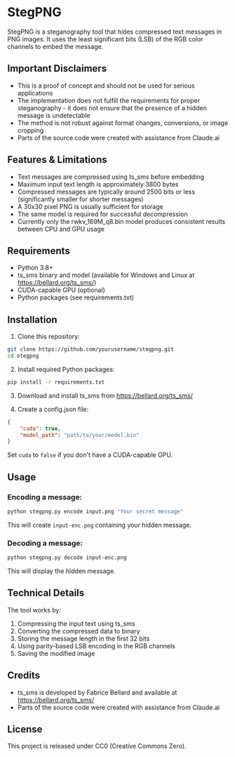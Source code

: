 # StegPNG

StegPNG is a steganography tool that hides compressed text messages in PNG images. It uses the least significant bits (LSB) of the RGB color channels to embed the message.

## Important Disclaimers

- This is a proof of concept and should not be used for serious applications
- The implementation does not fulfill the requirements for proper steganography - it does not ensure that the presence of a hidden message is undetectable
- The method is not robust against format changes, conversions, or image cropping
- Parts of the source code were created with assistance from Claude.ai

## Features & Limitations

- Text messages are compressed using ts_sms before embedding
- Maximum input text length is approximately 3800 bytes
- Compressed messages are typically around 2500 bits or less (significantly smaller for shorter messages)
- A 30x30 pixel PNG is usually sufficient for storage
- The same model is required for successful decompression
- Currently only the rwkv_169M_q8.bin model produces consistent results between CPU and GPU usage

## Requirements

- Python 3.8+
- ts_sms binary and model (available for Windows and Linux at https://bellard.org/ts_sms/)
- CUDA-capable GPU (optional)
- Python packages (see requirements.txt)

## Installation

1. Clone this repository:
```bash
git clone https://github.com/yourusername/stegpng.git
cd stegpng
```

2. Install required Python packages:
```bash
pip install -r requirements.txt
```

3. Download and install ts_sms from https://bellard.org/ts_sms/

4. Create a config.json file:
```json
{
    "cuda": true,
    "model_path": "path/to/your/model.bin"
}
```
Set `cuda` to `false` if you don't have a CUDA-capable GPU.

## Usage

### Encoding a message:
```bash
python stegpng.py encode input.png "Your secret message"
```
This will create `input-enc.png` containing your hidden message.

### Decoding a message:
```bash
python stegpng.py decode input-enc.png
```
This will display the hidden message.

## Technical Details

The tool works by:
1. Compressing the input text using ts_sms
2. Converting the compressed data to binary
3. Storing the message length in the first 32 bits
4. Using parity-based LSB encoding in the RGB channels
5. Saving the modified image

## Credits

- ts_sms is developed by Fabrice Bellard and available at https://bellard.org/ts_sms/
- Parts of the source code were created with assistance from Claude.ai

## License

This project is released under CC0 (Creative Commons Zero).
